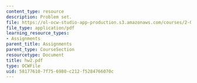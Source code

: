 ```yaml
---
content_type: resource
description: Problem set.
file: https://ol-ocw-studio-app-production.s3.amazonaws.com/courses/2-002-mechanics-and-materials-ii-spring-2004/581776107f756980c212f5284766070c_hw2.pdf
file_type: application/pdf
learning_resource_types:
- Assignments
parent_title: Assignments
parent_type: CourseSection
resourcetype: Document
title: hw2.pdf
type: OCWFile
uid: 58177610-7f75-6980-c212-f5284766070c
---
```

